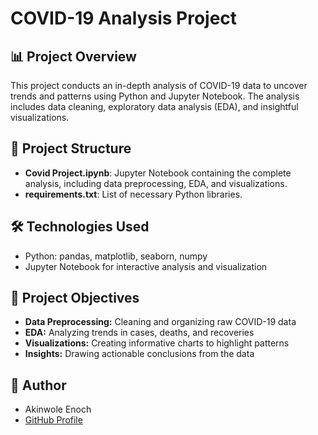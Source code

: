 # COVID-19 Analysis Project

## 📊 Project Overview
This project conducts an in-depth analysis of COVID-19 data to uncover trends and patterns using Python and Jupyter Notebook. The analysis includes data cleaning, exploratory data analysis (EDA), and insightful visualizations.

## 📂 Project Structure
- **Covid Project.ipynb**: Jupyter Notebook containing the complete analysis, including data preprocessing, EDA, and visualizations.
- **requirements.txt**: List of necessary Python libraries.

## 🛠️ Technologies Used
- Python: pandas, matplotlib, seaborn, numpy
- Jupyter Notebook for interactive analysis and visualization

## 🎯 Project Objectives
- **Data Preprocessing:** Cleaning and organizing raw COVID-19 data
- **EDA:** Analyzing trends in cases, deaths, and recoveries
- **Visualizations:** Creating informative charts to highlight patterns
- **Insights:** Drawing actionable conclusions from the data

## 📝 Author
- Akinwole Enoch  
- [GitHub Profile](https://github.com/Tomiwak)


